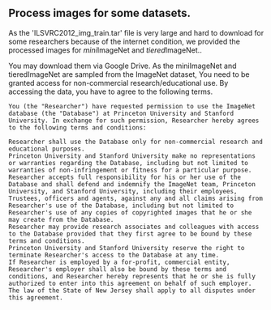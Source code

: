 ## Process images for some datasets.

As the 'ILSVRC2012_img_train.tar' file is very large and hard to download for some researchers because of the internet condition, we provided the processed images for *mini*ImageNet and *tiered*ImageNet.. 

You may download them via Google Drive. As the miniImageNet and tieredImageNet are sampled from the ImageNet dataset, You need to be granted access for non-commercial research/educational use. By accessing the data, you have to agree to the following terms.

```
You (the "Researcher") have requested permission to use the ImageNet database (the "Database") at Princeton University and Stanford University. In exchange for such permission, Researcher hereby agrees to the following terms and conditions:

Researcher shall use the Database only for non-commercial research and educational purposes.
Princeton University and Stanford University make no representations or warranties regarding the Database, including but not limited to warranties of non-infringement or fitness for a particular purpose.
Researcher accepts full responsibility for his or her use of the Database and shall defend and indemnify the ImageNet team, Princeton University, and Stanford University, including their employees, Trustees, officers and agents, against any and all claims arising from Researcher's use of the Database, including but not limited to Researcher's use of any copies of copyrighted images that he or she may create from the Database.
Researcher may provide research associates and colleagues with access to the Database provided that they first agree to be bound by these terms and conditions.
Princeton University and Stanford University reserve the right to terminate Researcher's access to the Database at any time.
If Researcher is employed by a for-profit, commercial entity, Researcher's employer shall also be bound by these terms and conditions, and Researcher hereby represents that he or she is fully authorized to enter into this agreement on behalf of such employer.
The law of the State of New Jersey shall apply to all disputes under this agreement.
```
